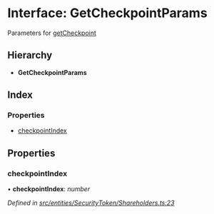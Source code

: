 # Interface: GetCheckpointParams

Parameters for [getCheckpoint](../classes/_polymathbase_.polymathbase.md#getcheckpoint)

## Hierarchy

* **GetCheckpointParams**

## Index

### Properties

* [checkpointIndex](entities.securitytoken.getcheckpointparams.md#checkpointindex)

## Properties

###  checkpointIndex

• **checkpointIndex**: *number*

*Defined in [src/entities/SecurityToken/Shareholders.ts:23](https://github.com/PolymathNetwork/polymath-sdk/blob/454d285/src/entities/SecurityToken/Shareholders.ts#L23)*
